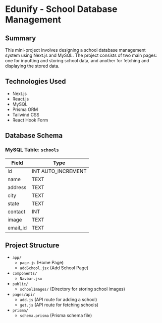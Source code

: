 # Edunify - School Database Management

## Summary

This mini-project involves designing a school database management system using Next.js and MySQL. The project consists of two main pages: one for inputting and storing school data, and another for fetching and displaying the stored data.


## Technologies Used

- Next.js
- React.js
- MySQL
- Prisma ORM
- Tailwind CSS
- React Hook Form

## Database Schema

### MySQL Table: `schools`

| Field      | Type           |
|------------|----------------|
| id         | INT AUTO_INCREMENT |
| name       | TEXT           |
| address    | TEXT           |
| city       | TEXT           |
| state      | TEXT           |
| contact    | INT            |
| image      | TEXT           |
| email_id   | TEXT           |

## Project Structure

- `app/`
  - `page.js` (Home Page)
  - `addSchool.jsx` (Add School Page)
- `components/`
  - `Navbar.jsx`
- `public/`
  - `schoolImages/` (Directory for storing school images)
- `pages/api/`
  - `add.js` (API route for adding a school)
  - `get.js` (API route for fetching schools)
- `prisma/`
  - `schema.prisma` (Prisma schema file)

